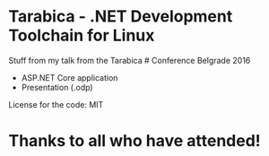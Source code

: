 # Tarabica - .NET Development Toolchain for Linux

Stuff from my talk from the Tarabica # Conference Belgrade 2016

- ASP.NET Core application
- Presentation (.odp)

License for the code: MIT

# Thanks to all who have attended!
